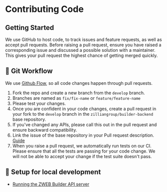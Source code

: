 # Contributing Code

## Getting Started

We use GitHub to host code, to track issues and feature requests, as well as accept pull requests.
Before raising a pull request, ensure you have raised a corresponding issue and discussed a possible solution with a maintainer. This gives your pull request the highest chance of getting merged quickly.

## 🍴 Git Workflow

We use [Github Flow](https://guides.github.com/introduction/flow/index.html), so all code changes happen through pull requests.

1. Fork the repo and create a new branch from the `develop` branch.
2. Branches are named as `fix/fix-name` or `feature/feature-name`
3. Please test your changes.
4. Once you are confident in your code changes, create a pull request in your fork to the `develop` branch in the `zilliangroup/builder-backend` base repository.
5. If you've changed any APIs, please call this out in the pull request and ensure backward compatibility.
6. Link the issue of the base repository in your Pull request description. [Guide](https://docs.github.com/en/free-pro-team@latest/github/managing-your-work-on-github/linking-a-pull-request-to-an-issue)
7. When you raise a pull request, we automatically run tests on our CI. Please ensure that all the tests are passing for your code change. We will not be able to accept your change if the test suite doesn't pass.

## 🏡 Setup for local development

- [Running the ZWEB Builder API server](API_Server_Setup.md)